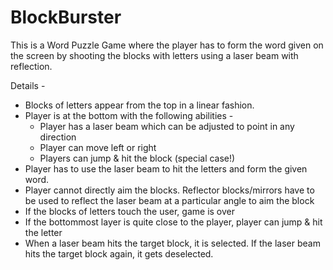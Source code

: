 # BlockBurster

This is a Word Puzzle Game where the player has to form the word given on the screen by shooting the blocks with letters using a laser beam with reflection.

Details - 
* Blocks of letters appear from the top in a linear fashion.
* Player is at the bottom with the following abilities -
  * Player has a laser beam which can be adjusted to point in any direction
  * Player can move left or right
  * Players can jump & hit the block (special case!)
* Player has to use the laser beam to hit the letters and form the given word.
* Player cannot directly aim the blocks. Reflector blocks/mirrors have to be used to reflect the laser beam at a particular angle to aim the block
* If the blocks of letters touch the user, game is over
* If the bottommost layer is quite close to the player, player can jump & hit the letter
* When a laser beam hits the target block, it is selected. If the laser beam hits the target block again, it gets deselected.
